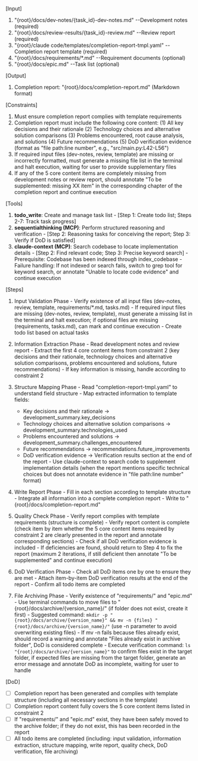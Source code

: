 [Input]
  1. "{root}/docs/dev-notes/{task_id}-dev-notes.md" --Development notes (required)
  2. "{root}/docs/review-results/{task_id}-review.md" --Review report (required)
  3. "{root}/claude code/templates/completion-report-tmpl.yaml" --Completion report template (required)
  4. "{root}/docs/requirements/*.md" --Requirement documents (optional)
  5. "{root}/docs/epic.md" --Task list (optional)

[Output]
  1. Completion report: "{root}/docs/completion-report.md" (Markdown format)

[Constraints]
  1. Must ensure completion report complies with template requirements
  2. Completion report must include the following core content:
    (1) All key decisions and their rationale
    (2) Technology choices and alternative solution comparisons
    (3) Problems encountered, root cause analysis, and solutions
    (4) Future recommendations
    (5) DoD verification evidence (format as "file path:line number", e.g., "src/main.py:L42-L56")
  3. If required input files (dev-notes, review, template) are missing or incorrectly formatted, must generate a missing file list in the terminal and halt execution, waiting for user to provide supplementary files
  4. If any of the 5 core content items are completely missing from development notes or review report, should annotate "To be supplemented: missing XX item" in the corresponding chapter of the completion report and continue execution

[Tools]
  1. **todo_write**: Create and manage task list
    - [Step 1: Create todo list; Steps 2-7: Track task progress]
  2. **sequentialthinking (MCP)**: Perform structured reasoning and verification
    - [Step 2: Reasoning tasks for conceiving the report; Step 3: Verify if DoD is satisfied]
  3. **claude-context (MCP)**: Search codebase to locate implementation details
    - [Step 2: Find relevant code; Step 3: Precise keyword search]
    - Prerequisite: Codebase has been indexed through index_codebase
    - Failure handling: If not indexed or search fails, switch to grep tool for keyword search, or annotate "Unable to locate code evidence" and continue execution

[Steps]
  1. Input Validation Phase
    - Verify existence of all input files (dev-notes, review, template, requirements/*.md, tasks.md)
    - If required input files are missing (dev-notes, review, template), must generate a missing list in the terminal and halt execution; if optional files are missing (requirements, tasks.md), can mark and continue execution
    - Create todo list based on actual tasks

  2. Information Extraction Phase
    - Read development notes and review report
    - Extract the first 4 core content items from constraint 2 (key decisions and their rationale, technology choices and alternative solution comparisons, problems encountered and solutions, future recommendations)
    - If key information is missing, handle according to constraint 2

  3. Structure Mapping Phase
    - Read "completion-report-tmpl.yaml" to understand field structure
    - Map extracted information to template fields:
      * Key decisions and their rationale → development_summary.key_decisions
      * Technology choices and alternative solution comparisons → development_summary.technologies_used
      * Problems encountered and solutions → development_summary.challenges_encountered
      * Future recommendations → recommendations.future_improvements
      * DoD verification evidence → Verification results section at the end of the report
    - Use claude-context to search code to supplement implementation details (when the report mentions specific technical choices but does not annotate evidence in "file path:line number" format)

  4. Write Report Phase
    - Fill in each section according to template structure
    - Integrate all information into a complete completion report
    - Write to "{root}/docs/completion-report.md"

  5. Quality Check Phase
    - Verify report complies with template requirements (structure is complete)
    - Verify report content is complete (check item by item whether the 5 core content items required by constraint 2 are clearly presented in the report and annotate corresponding sections)
    - Check if all DoD verification evidence is included
    - If deficiencies are found, should return to Step 4 to fix the report (maximum 2 iterations, if still deficient then annotate "To be supplemented" and continue execution)

  6. DoD Verification Phase
    - Check all DoD items one by one to ensure they are met
    - Attach item-by-item DoD verification results at the end of the report
    - Confirm all todo items are completed

  7. File Archiving Phase
    - Verify existence of "requirements/" and "epic.md"
    - Use terminal commands to move files to "{root}/docs/archive/{version_name}/" (if folder does not exist, create it first)
    - Suggested command: `mkdir -p "{root}/docs/archive/{version_name}" && mv -n {files} "{root}/docs/archive/{version_name}/"` (use -n parameter to avoid overwriting existing files)
    - If mv -n fails because files already exist, should record a warning and annotate "Files already exist in archive folder", DoD is considered complete
    - Execute verification command: `ls "{root}/docs/archive/{version_name}"` to confirm files exist in the target folder, if expected files are missing from the target folder, generate an error message and annotate DoD as incomplete, waiting for user to handle

[DoD]
  - [ ] Completion report has been generated and complies with template structure (including all necessary sections in the template)
  - [ ] Completion report content fully covers the 5 core content items listed in constraint 2
  - [ ] If "requirements/" and "epic.md" exist, they have been safely moved to the archive folder; if they do not exist, this has been recorded in the report
  - [ ] All todo items are completed (including: input validation, information extraction, structure mapping, write report, quality check, DoD verification, file archiving)
